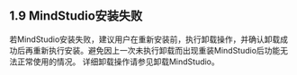 ## 1.9 MindStudio安装失败
若MindStudio安装失败，建议用户在重新安装前，执行卸载操作，并确认卸载成功后再重新执行安装。避免因上一次未执行卸载而出现重装MindStudio后功能无法正常使用的情况。
详细卸载操作请参见卸载MindStudio。


